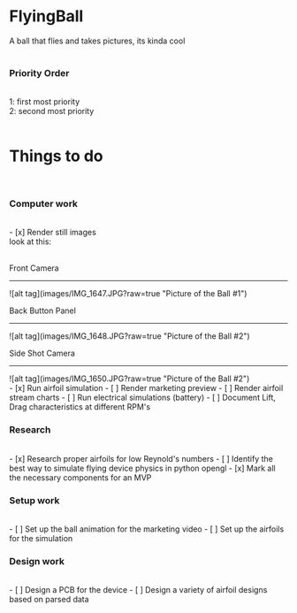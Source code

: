 # FlyingBall
A ball that flies and takes pictures, its kinda cool<br/>
<br/>
<h3>Priority Order</h3><br/>
1: first most priority <br/>
2: second most priority<br/>

<br/>
<h1>Things to do</h1>
<br/>
<h3>Computer work</h3><br/>
- [x] Render still images
<br/>
look at this:<br/>
<br/>
<p>Front Camera</p>
<hr></hr>
![alt tag](images/IMG_1647.JPG?raw=true "Picture of the Ball #1")
<p>Back Button Panel</p>
<hr></hr>
![alt tag](images/IMG_1648.JPG?raw=true "Picture of the Ball #2")
<p>Side Shot Camera</p>
<hr></hr>
![alt tag](images/IMG_1650.JPG?raw=true "Picture of the Ball #2")
<br/>
- [x] Run airfoil simulation
- [ ] Render marketing preview
- [ ] Render airfoil stream charts
- [ ] Run electrical simulations (battery)
- [ ] Document Lift, Drag characteristics at different RPM's
<br/>
<h3>Research</h3><br/>
- [x] Research proper airfoils for low Reynold's numbers
- [ ] Identify the best way to simulate flying device physics in python opengl
- [x] Mark all the necessary components for an MVP
<h3>Setup work</h3><br/>
- [ ] Set up the ball animation for the marketing video
- [ ] Set up the airfoils for the simulation
<h3>Design work</h3><br/>
- [ ] Design a PCB for the device
- [ ] Design a variety of airfoil designs based on parsed data
<br/>
